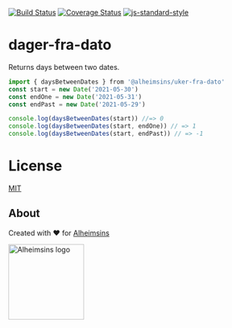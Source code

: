 [![Build Status](https://travis-ci.com/Alheimsins/dager-fra-dato.svg?branch=main)](https://travis-ci.com/Alheimsins/dager-fra-dato)
[![Coverage Status](https://coveralls.io/repos/Alheimsins/dager-fra-dato/badge.svg?branch=main&service=github)](https://coveralls.io/github/Alheimsins/dager-fra-dato?branch=main)
[![js-standard-style](https://img.shields.io/badge/code%20style-standard-brightgreen.svg?style=flat)](https://github.com/feross/standard)

# dager-fra-dato

Returns days between two dates.

```JavaScript
import { daysBetweenDates } from '@alheimsins/uker-fra-dato'
const start = new Date('2021-05-30')
const endOne = new Date('2021-05-31')
const endPast = new Date('2021-05-29')

console.log(daysBetweenDates(start)) //=> 0
console.log(daysBetweenDates(start, endOne)) // => 1
console.log(daysBetweenDates(start, endPast)) // => -1
```


# License

[MIT](LICENSE)

## About

Created with ❤ for [Alheimsins](https://alheimsins.net)

<img src="https://image.ibb.co/dPH08G/logo_black.png" alt="Alheimsins logo" height="150px" width="150px" />
